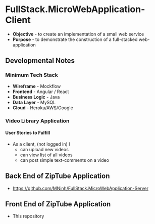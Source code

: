 # FullStack.MicroWebApplication-Client
* **Objective** - to create an implementation of a small web service
* **Purpose** - to demonstrate the construction of a full-stacked web-application

## Developmental Notes
### Minimum Tech Stack
* **Wireframe** - Mockflow
* **Frontend** - Angular / React
* **Business Logic** - Java
* **Data Layer** - MySQL
* **Cloud** - Heroku/AWS/Google


### Video Library Application

#### User Stories to Fulfill  
* As a client, (not logged in) I
    * can upload new videos
	* can view list of all videos
	* can post simple text-comments on a video

## Back End of ZipTube Application
* https://github.com/MNinh/FullStack.MicroWebApplication-Server


## Front End of ZipTube Application
* This repository
